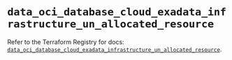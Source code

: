 # `data_oci_database_cloud_exadata_infrastructure_un_allocated_resource`

Refer to the Terraform Registry for docs: [`data_oci_database_cloud_exadata_infrastructure_un_allocated_resource`](https://registry.terraform.io/providers/oracle/oci/7.19.0/docs/data-sources/database_cloud_exadata_infrastructure_un_allocated_resource).

